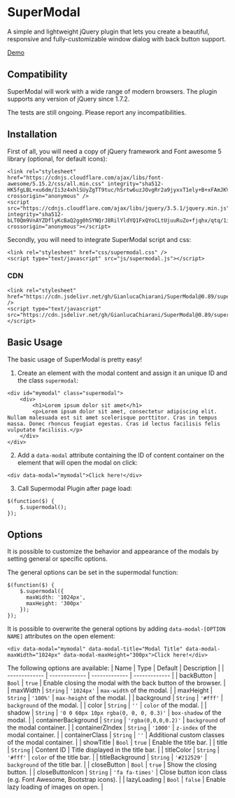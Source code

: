 # SuperModal
A simple and lightweight jQuery plugin that lets you create a beautiful, responsive and fully-customizable window dialog with back button support.

[Demo](https://codepen.io/GianlucaChiarani/pen/LYbdOzZ)

## Compatibility
SuperModal will work with a wide range of modern browsers. The plugin supports any version of jQuery since 1.7.2. 

The tests are still ongoing. Please report any incompatibilities.

## Installation
First of all, you will need a copy of jQuery framework and Font awesome 5 library (optional, for default icons):
```
<link rel="stylesheet" href="https://cdnjs.cloudflare.com/ajax/libs/font-awesome/5.15.2/css/all.min.css" integrity="sha512-HK5fgLBL+xu6dm/Ii3z4xhlSUyZgTT9tuc/hSrtw6uzJOvgRr2a9jyxxT1ely+B+xFAmJKVSTbpM/CuL7qxO8w==" crossorigin="anonymous" />
<script src="https://cdnjs.cloudflare.com/ajax/libs/jquery/3.5.1/jquery.min.js" integrity="sha512-bLT0Qm9VnAYZDflyKcBaQ2gg0hSYNQrJ8RilYldYQ1FxQYoCLtUjuuRuZo+fjqhx/qtq/1itJ0C2ejDxltZVFg==" crossorigin="anonymous"></script>
```

Secondly, you will need to integrate SuperModal script and css:
```
<link rel="stylesheet" href="css/supermodal.css" />
<script type="text/javascript" src="js/supermodal.js"></script>
```
### CDN
```
<link rel="stylesheet" href="https://cdn.jsdelivr.net/gh/GianlucaChiarani/SuperModal@0.89/supermodal.css" />
<script type="text/javascript" src="https://cdn.jsdelivr.net/gh/GianlucaChiarani/SuperModal@0.89/supermodal.js"></script>
```

## Basic Usage
The basic usage of SuperModal is pretty easy!

1. Create an element with the modal content and assign it an unique ID and the class `supermodal`:
```
<div id="mymodal" class="supermodal">
    <div>
        <h1>Lorem ipsum dolor sit amet</h1>
        <p>Lorem ipsum dolor sit amet, consectetur adipiscing elit. Nullam malesuada est sit amet scelerisque porttitor. Cras in tempus massa. Donec rhoncus feugiat egestas. Cras id lectus facilisis felis vulputate facilisis.</p>
    </div>
</div>
```

2. Add a `data-modal` attribute containing the ID of content container on the element that will open the modal on click:
```
<div data-modal="mymodal">Click here!</div>
```

3. Call Supermodal Plugin after page load:
```
$(function($) {
    $.supermodal();
});
```

## Options
It is possible to customize the behavior and appearance of the modals by setting general or specific options.

The general options can be set in the supermodal function:
```
$(function($) {
    $.supermodal({
      maxWidth: '1024px',
      maxHeight: '300px'
    });
});
```

It is possible to overwrite the general options by adding `data-modal-[OPTION NAME]` attributes on the open element:
```
<div data-modal="mymodal" data-modal-title="Modal Title" data-modal-maxWidth="1024px" data-modal-maxHeight="300px">Click here!</div>
```

The following options are available:
| Name  | Type | Default | Description |
| ------------- | ------------- | ------------- | ------------- |
| backButton  | `Bool`  | `true` | Enable closing the modal with the back button of the browser. |
| maxWidth  | `String`  | `'1024px'`  | `max-width` of the modal. |
| maxHeight  | `String`  | `'100%'`  | `max-height` of the modal. |
| background  | `String`  | `'#fff'`  | `background` of the modal. |
| color  | `String`  | `''`  | `color` of the modal. |
| shadow  | `String`  | `'0 0 60px 10px rgba(0, 0, 0, 0.3)'`  | `box-shadow` of the modal. |
| containerBackground | `String`  | `'rgba(0,0,0,0.2)'` | `background` of the modal container. |
| containerZIndex  | `String`  | `'1000'` | `z-index` of the modal container.  |
| containerClass | `String` | `''` | Additional custom classes of the modal container. |
| showTitle  | `Bool`  | `true` | Enable the title bar. |
| title  | `String`  | Content ID | Title displayed in the title bar. |
| titleColor  | `String`  | `'#fff'` | `color` of the title bar. |
| titleBackground  | `String`  | `'#212529'` | `background` of the title bar. |
| closeButton  | `Bool`  | `true` | Show the closing button. |
| closeButtonIcon  | `String`  | `'fa fa-times'` | Close button icon class (e.g. Font Awesome, Bootstrap icons). |
| lazyLoading | `Bool` | `false` | Enable lazy loading of images on open. |
